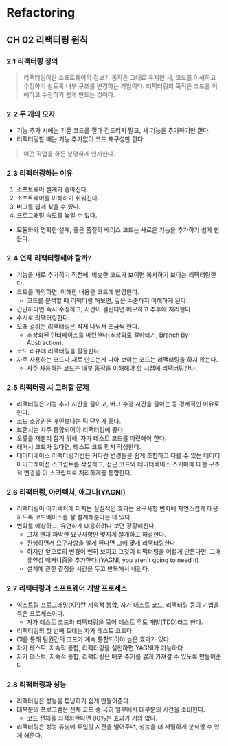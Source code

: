 # Refactoring

## CH 02 리팩터링 원칙

### 2.1 리팩터링 정의

> 리팩터링이란 소프트웨어의 겉보기 동작은 그대로 유지한 채, 코드를 이해하고 수정하기 쉽도록 내부 구조를 변경하는 기법이다. 리팩터링의 목적은 코드를 이해하고 수정하기 쉽게 만드는 것이다.

### 2.2 두 개의 모자

- 기능 추가 시에는 기존 코드를 절대 건드리지 말고, 새 기능을 추가하기만 한다.
- 리팩터링할 때는 기능 추가없이 코드 재구성만 한다.

> 어떤 작업을 하든 분명하게 인지한다.

### 2.3 리팩터링하는 이유

1. 소프트웨어 설계가 좋아진다.
2. 소프트웨어를 이해하기 쉬워진다.
3. 버그를 쉽게 찾을 수 있다.
4. 프로그래밍 속도를 높일 수 있다.

- 모듈화와 명확한 설계, 좋은 품질의 베이스 코드는 새로운 기능을 추가하기 쉽게 만든다.

### 2.4 언제 리팩터링해야 할까?

- 기능을 새로 추가히기 직전에, 비슷한 코드가 보이면 복사하기 보다는 리팩터링한다.
- 코드를 파악하면, 이해한 내용을 코드에 반영한다.
  - 코드를 분석할 때 리팩터링 해보면, 깊은 수준까지 이해하게 된다.
- 간단하다면 즉시 수정하고, 시간이 걸린다면 메모하고 추후에 처리한다.
- 수시로 리팩터링한다.
- 오래 걸리는 리팩터링은 작게 나눠서 조금씩 한다.
  - 추상화된 인터페이스를 마련한다(추상화로 갈아타기, Branch By Abstraction).
- 코드 리뷰에 리팩터링을 활용한다.
- 자주 사용하는 코드나 새로 만드는게 나아 보이는 코드는 리팩터링을 하지 않는다.
  - 자주 사용하는 코드는 내부 동작을 이해해야 할 시점에 리팩터링한다.

### 2.5 리팩터링 시 고려할 문제

- 리팩터링은 기능 추가 시간을 줄이고, 버그 수정 시간을 줄이는 등 경제적인 이유로 한다.
- 코드 소유권은 개인보다는 팀 단위가 좋다.
- 브랜치는 자주 통합되어야 리팩터링에 좋다.
- 오류를 재빨리 잡기 위해, 자가 테스트 코드를 마련해야 한다.
- 레거시 코드가 있다면, 테스트 코드 먼저 작성한다.
- 데이터베이스 리팩터링기법은 커다란 변경들을 쉽게 조합하고 다룰 수 있는 데이터 마이그레이션 스크립트를 작성하고, 접근 코드와 데이터베이스 스키마에 대한 구조적 변경을 이 스크립트로 처리하게끔 통합한다.

### 2.6 리팩터링, 아키텍처, 애그니(YAGNI)

- 리팩터링이 아키텍처에 미치는 실질적인 효과는 요구사항 변화에 자연스럽게 대응하도록 코드베이스를 잘 설계해준다는 데 있다.
- 변화를 예상하고, 유연하게 대응하려다 보면 장황해진다.
  - 그저 현재 파악한 요구사항만 멋지게 설계하고 해결한다.
  - 진행하면서 요구사항을 알게 된다면 그에 맞게 리팩터링한다.
  - 하지만 앞으로의 변경이 뻔히 보이고 그것이 리팩터링을 어렵게 만든다면, 그때 유연성 매커니즘을 추가한다.(YAGNI, you aren't going to need it)
  - 설계에 관한 결정을 시간을 두고 반복해서 내린다.

### 2.7 리팩터링과 소프트웨어 개발 프로세스

- 익스트림 프로그래밍(XP)란 지속적 통합, 자가 테스트 코드, 리팩터링 등의 기법을 묶은 프로세스이다.
  - 자가 테스트 코드와 리팩터링을 묶어 테스트 주도 개발(TDD)라고 한다.
- 리팩터링의 첫 번째 토대는 자가 테스트 코드다.
- CI를 통해 팀원간의 코드가 계속 통합되어야 높은 효과가 있다.
- 자가 테스트, 지속적 통합, 리팩터링을 실천하면 YAGNI가 가능하다.
- 자가 테스트, 지속적 통합, 리팩터링은 배포 주기를 짥게 가져갈 수 있도록 만들어준다.

### 2.8 리팩터링과 성능

- 리팩터링은 성능을 튜닝하기 쉽게 만들어준다.
- 대부분의 프로그램은 전체 코드 중 극히 일부에서 대부분의 시간을 소비한다.
  - 코드 전체를 최적화한다면 90%는 효과가 거의 없다.
- 리팩터링은 성능 튜닝에 투입할 시간을 벌어주며, 성능을 더 세밀하게 분석할 수 있게 해준다.
